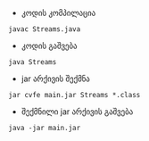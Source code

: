 - კოდის კომპილაცია
```shell
javac Streams.java
```
- კოდის გაშვება
```shell
java Streams
```
- jar არქივის შექმნა
```shell
jar cvfe main.jar Streams *.class
```

- შექმნილი jar არქივის გაშვება
```shell
java -jar main.jar
```
